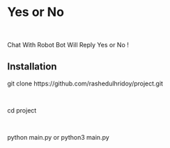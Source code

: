 <h1> Yes or No </h1>
<br>
<p> Chat With Robot Bot Will Reply Yes or No !</p>

<h2> Installation </h2>
<p> git clone https://github.com/rashedulhridoy/project.git </p><br>
<p> cd project </p><br>
<p> python main.py or python3 main.py </p>
